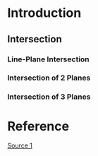 # Introduction
## Intersection
### Line-Plane Intersection
### Intersection of 2 Planes
### Intersection of 3 Planes

# Reference
[Source 1](http://geomalgorithms.com/a05-_intersect-1.html)
